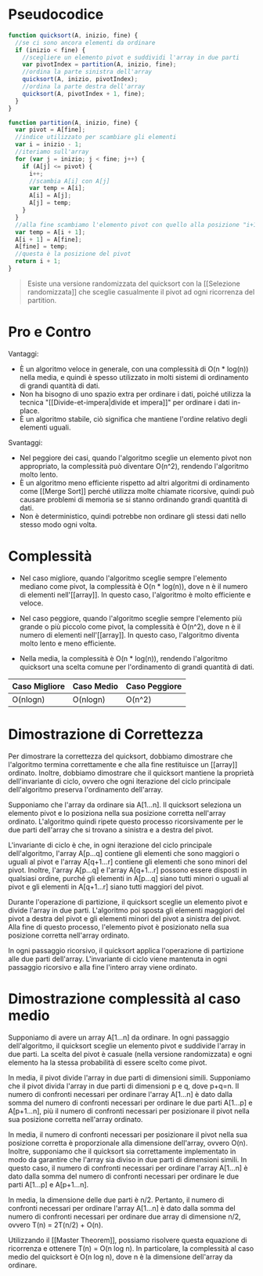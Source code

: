 # Pseudocodice

```js
function quicksort(A, inizio, fine) {
  //se ci sono ancora elementi da ordinare
  if (inizio < fine) {
    //scegliere un elemento pivot e suddividi l'array in due parti
    var pivotIndex = partition(A, inizio, fine);
    //ordina la parte sinistra dell'array
    quicksort(A, inizio, pivotIndex);
    //ordina la parte destra dell'array
    quicksort(A, pivotIndex + 1, fine);
  }
}

function partition(A, inizio, fine) {
  var pivot = A[fine];
  //indice utilizzato per scambiare gli elementi
  var i = inizio - 1;
  //iteriamo sull'array
  for (var j = inizio; j < fine; j++) {
    if (A[j] <= pivot) {
      i++;
      //scambia A[i] con A[j]
      var temp = A[i];
      A[i] = A[j];
      A[j] = temp;
    }
  }
  //alla fine scambiamo l'elemento pivot con quello alla posizione "i+1"
  var temp = A[i + 1];
  A[i + 1] = A[fine];
  A[fine] = temp;
  //questa è la posizione del pivot
  return i + 1;
}

```

> Esiste una versione randomizzata del quicksort con la [[Selezione randomizzata]] che sceglie casualmente il pivot ad ogni ricorrenza del partition. 

# Pro e Contro

Vantaggi:

-   È un algoritmo veloce in generale, con una complessità di O(n * log(n)) nella media, e quindi è spesso utilizzato in molti sistemi di ordinamento di grandi quantità di dati.
-   Non ha bisogno di uno spazio extra per ordinare i dati, poiché utilizza la tecnica "[[Divide-et-impera|divide et impera]]" per ordinare i dati in-place.
-   È un algoritmo stabile, ciò significa che mantiene l'ordine relativo degli elementi uguali.

Svantaggi:

-   Nel peggiore dei casi, quando l'algoritmo sceglie un elemento pivot non appropriato, la complessità può diventare O(n^2), rendendo l'algoritmo molto lento.
-   È un algoritmo meno efficiente rispetto ad altri algoritmi di ordinamento come [[Merge Sort]] perché utilizza molte chiamate ricorsive, quindi può causare problemi di memoria se si stanno ordinando grandi quantità di dati.
-   Non è deterministico, quindi potrebbe non ordinare gli stessi dati nello stesso modo ogni volta.

# Complessità

-   Nel caso migliore, quando l'algoritmo sceglie sempre l'elemento mediano come pivot, la complessità è O(n * log(n)), dove n è il numero di elementi nell'[[array]]. In questo caso, l'algoritmo è molto efficiente e veloce.

-   Nel caso peggiore, quando l'algoritmo sceglie sempre l'elemento più grande o più piccolo come pivot, la complessità è O(n^2), dove n è il numero di elementi nell'[[array]]. In questo caso, l'algoritmo diventa molto lento e meno efficiente.

-   Nella media, la complessità è O(n * log(n)), rendendo l'algoritmo quicksort una scelta comune per l'ordinamento di grandi quantità di dati.

| Caso Migliore | Caso Medio | Caso Peggiore |
| ------------- | ---------- | ------------- |
| O(nlogn)      | O(nlogn)   | O(n^2)        |

# Dimostrazione di Correttezza

Per dimostrare la correttezza del quicksort, dobbiamo dimostrare che l'algoritmo termina correttamente e che alla fine restituisce un [[array]] ordinato. Inoltre, dobbiamo dimostrare che il quicksort mantiene la proprietà dell'invariante di ciclo, ovvero che ogni iterazione del ciclo principale dell'algoritmo preserva l'ordinamento dell'array.

Supponiamo che l'array da ordinare sia A[1...n]. Il quicksort seleziona un elemento pivot e lo posiziona nella sua posizione corretta nell'array ordinato. L'algoritmo quindi ripete questo processo ricorsivamente per le due parti dell'array che si trovano a sinistra e a destra del pivot.

L'invariante di ciclo è che, in ogni iterazione del ciclo principale dell'algoritmo, l'array A[p...q] contiene gli elementi che sono maggiori o uguali al pivot e l'array A[q+1...r] contiene gli elementi che sono minori del pivot. Inoltre, l'array A[p...q] e l'array A[q+1...r] possono essere disposti in qualsiasi ordine, purché gli elementi in A[p...q] siano tutti minori o uguali al pivot e gli elementi in A[q+1...r] siano tutti maggiori del pivot.

Durante l'operazione di partizione, il quicksort sceglie un elemento pivot e divide l'array in due parti. L'algoritmo poi sposta gli elementi maggiori del pivot a destra del pivot e gli elementi minori del pivot a sinistra del pivot. Alla fine di questo processo, l'elemento pivot è posizionato nella sua posizione corretta nell'array ordinato.

In ogni passaggio ricorsivo, il quicksort applica l'operazione di partizione alle due parti dell'array. L'invariante di ciclo viene mantenuta in ogni passaggio ricorsivo e alla fine l'intero array viene ordinato.

# Dimostrazione complessità al caso medio

Supponiamo di avere un array A[1...n] da ordinare. In ogni passaggio dell'algoritmo, il quicksort sceglie un elemento pivot e suddivide l'array in due parti. La scelta del pivot è casuale (nella versione randomizzata) e ogni elemento ha la stessa probabilità di essere scelto come pivot.

In media, il pivot divide l'array in due parti di dimensioni simili. Supponiamo che il pivot divida l'array in due parti di dimensioni p e q, dove p+q=n. Il numero di confronti necessari per ordinare l'array A[1...n] è dato dalla somma del numero di confronti necessari per ordinare le due parti A[1...p] e A[p+1...n], più il numero di confronti necessari per posizionare il pivot nella sua posizione corretta nell'array ordinato.

In media, il numero di confronti necessari per posizionare il pivot nella sua posizione corretta è proporzionale alla dimensione dell'array, ovvero O(n). Inoltre, supponiamo che il quicksort sia correttamente implementato in modo da garantire che l'array sia diviso in due parti di dimensioni simili. In questo caso, il numero di confronti necessari per ordinare l'array A[1...n] è dato dalla somma del numero di confronti necessari per ordinare le due parti A[1...p] e A[p+1...n].

In media, la dimensione delle due parti è n/2. Pertanto, il numero di confronti necessari per ordinare l'array A[1...n] è dato dalla somma del numero di confronti necessari per ordinare due array di dimensione n/2, ovvero T(n) = 2T(n/2) + O(n).

Utilizzando il [[Master Theorem]], possiamo risolvere questa equazione di ricorrenza e ottenere T(n) = O(n log n). In particolare, la complessità al caso medio del quicksort è O(n log n), dove n è la dimensione dell'array da ordinare.